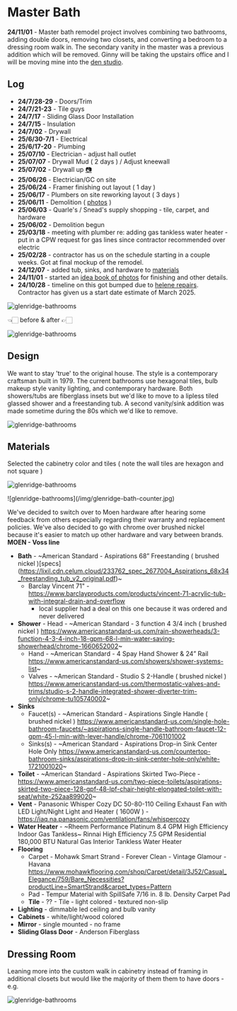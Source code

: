 # Master Bath

**24/11/01** - Master bath remodel project involves combining two bathrooms, adding double doors, removing two closets, and converting a bedroom to a dressing room walk in. The secondary vanity in the master was a previous addition which will be removed. Ginny will be taking the upstairs office and I will be moving mine into the [den studio](/notes/house/studio). 


## Log

- **24/7/28-29** - Doors/Trim
- **24/7/21-23** - Tile guys
- **24/7/17** - Sliding Glass Door Installation
- **24/7/15** - Insulation
- **24/7/02** - Drywall
- **25/6/30-7/1** - Electrical
- **25/6/17-20** -  Plumbing
- **25/07/10** - Electrician - adjust hall outlet
- **25/07/07** - Drywall Mud ( 2 days ) / Adjust kneewall
- **25/07/02** - Drywall up [📷](https://davidawindham.com/wha/glenridge/#bath)
- **25/06/26** - Electrician/GC on site
- **25/06/24** - Framer finishing out layout ( 1 day )
- **25/06/17** - Plumbers on site reworking layout ( 3 days )
- **25/06/11** - Demolition ( [photos](https://davidawindham.com/wha/glenridge/#bath) )
- **25/06/03** - Quarle's / Snead's supply shopping - tile, carpet, and hardware
- **25/06/02** - Demolition begun
- **25/03/18** - meeting with plumber re: adding gas tankless water heater - put in a CPW request for gas lines since contractor recommended over electric
- **25/02/28** - contractor has us on the schedule starting in a couple weeks. Got at final mockup of the remodel. 
- **24/12/07** - added tub, sinks, and hardware to [materials](#materials)
- **24/11/01** - started an [idea book of photos](https://www.houzz.com/ideabooks/178757457/list/bathroom) for finishing and other details.
- **24/10/28** - timeline on this got bumped due to [helene repairs](/notes/house/helene). Contractor has given us a start date estimate of March 2025.


![glenridge-bathrooms](/img/glenridge-bathrooms.jpg)
<div style={{display: 'flex',  justifyContent:'center', alignItems:'center', marginBottom:'20px'}}>👈🏻 before & after 👉🏻</div>

![glenridge-bathrooms](/img/glenridge-master.jpg)


## Design

We want to stay 'true' to the original house. The style is a contemporary craftsman built in 1979. The current bathrooms use hexagonal tiles, bulb makeup style vanity lighting, and contemporary hardware. Both showers/tubs are fiberglass insets but we'd like to move to a lipless tiled glassed shower and a freestanding tub. A second vanity/sink addition was made sometime during the 80s which we'd like to remove. 

![glenridge-bathrooms](/img/glenridge-bath-cabinets.jpg)

## Materials

Selected the cabinetry color and tiles ( note the wall tiles are hexagon and not square )

![glenridge-bathrooms](/img/glenridge-bath-materials.jpg)

<div class="responsive-image-right" style={{maxWidth:370}}>
![glenridge-bathrooms](/img/glenridge-bath-counter.jpg)
</div>


We've decided to switch over to Moen hardware after hearing some feedback from others especially regarding their warranty and replacement policies. We've also decided to go with chrome over brushed nickel because it's easier to match up other hardware and vary between brands. **MOEN - Voss line**

- **Bath** - ~American Standard - Aspirations 68” Freestanding ( brushed nickel  )[specs]
(https://lixil.cdn.celum.cloud/233762_spec_2677004_Aspirations_68x34_freestanding_tub_v2_original.pdf)~
  - Barclay Vincent 71" - https://www.barclayproducts.com/products/vincent-71-acrylic-tub-with-integral-drain-and-overflow
    - local supplier had a deal on this one because it was ordered and never delivered
- **Shower** - Head - ~American Standard - 3 function 4 3/4 inch ( brushed nickel )
https://www.americanstandard-us.com/rain-showerheads/3-function-4-3-4-inch-18-gpm-68-l-min-water-saving-showerhead/chrome-1660652002~
  - Hand - ~American Standard - 4 Spay Hand Shower & 24” Rail
https://www.americanstandard-us.com/showers/shower-systems-list~
  - Valves - ~American Standard - Studio S 2-Handle ( brushed nickel )
https://www.americanstandard-us.com/thermostatic-valves-and-trims/studio-s-2-handle-integrated-shower-diverter-trim-only/chrome-tu105740002~
- **Sinks** 
  - Faucet(s) - ~American Standard - Aspirations Single Handle ( brushed nickel )
https://www.americanstandard-us.com/single-hole-bathroom-faucets/~aspirations-single-handle-bathroom-faucet-12-gpm-45-l-min-with-lever-handle/chrome-7061101002
  - Sinks(s) - ~American Standard - Aspirations Drop-in Sink Center Hole Only 
https://www.americanstandard-us.com/countertop-bathroom-sinks/aspirations-drop-in-sink-center-hole-only/white-1721001020~
- **Toilet** - ~American Standard - Aspirations Skirted Two-Piece - https://www.americanstandard-us.com/two-piece-toilets/aspirations-skirted-two-piece-128-gpf-48-lpf-chair-height-elongated-toilet-with-seat/white-252aa899020~
- **Vent** - Panasonic Whisper Cozy DC 50-80-110 Ceiling Exhaust Fan with LED Light/Night Light and Heater ( 1600W ) - https://iaq.na.panasonic.com/ventilation/fans/whispercozy
- **Water Heater** - ~Rheem Performance Platinum 8.4 GPM High Efficiency Indoor Gas Tankless~ 
Rinnai High Efficiency 7.5 GPM Residential 180,000 BTU Natural Gas Interior Tankless Water Heater
- **Flooring** 
  - Carpet - Mohawk Smart Strand - Forever Clean  - Vintage  Glamour - Havana
https://www.mohawkflooring.com/shop/Carpet/detail/3J52/Casual_Elegance/759/Bare_Necessities?productLine=SmartStrand&carpet_types=Pattern
  - Pad - Tempur Material with SpillSafe 7/16 in. 8 lb. Density Carpet Pad
  - **Tile** - ?? - Tile - light colored - textured non-slip
- **Lighting** - dimmable led ceiling and bulb vanity
- **Cabinets** - white/light/wood colored
- **Mirror** - single mounted - no frame
- **Sliding Glass Door** - Anderson Fiberglass

## Dressing Room

Leaning more into the custom walk in cabinetry instead of framing in additional closets but would like the majority of them them to have doors - e.g.


![glenridge-bathrooms](/img/glenridge-bath-dressing.jpg)

